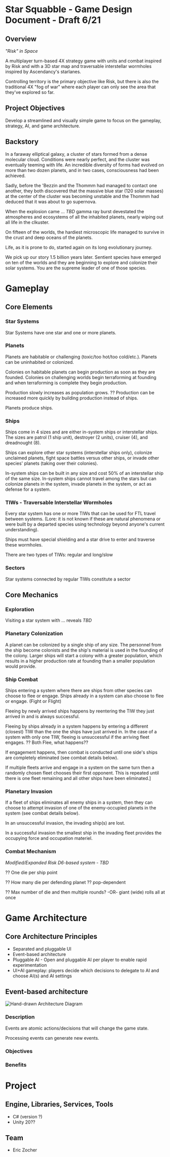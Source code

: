 # Star Squabble - Game Design Document - Draft 6/21

## Overview

*"Risk" in Space*

A multiplayer turn-based 4X strategy game with units and combat inspired by Risk and with a 3D star map and traversable interstellar wormholes inspired by Ascendancy's starlanes.

Controlling territory is the primary objective like Risk, but there is also the traditional 4X "fog of war" where each player can only see the area that they've explored so far.

## Project Objectives

Develop a streamlined and visually simple game to focus on the gameplay, strategy, AI, and game architecture.

## Backstory

In a faraway elliptical galaxy, a cluster of stars formed from a dense molecular cloud. Conditions were nearly perfect, and the cluster was eventually teeming with life. An incredible diversity of forms had evolved on more than two dozen planets, and in two cases, consciousness had been achieved.

Sadly, before the 'Bezzin and the Thommm had managed to contact one another, they both discovered that the massive blue star (120 solar masses) at the center of the cluster was becoming unstable and the Thommm had deduced that it was about to go supernova.

When the explosion came … *TBD* gamma ray burst devestated the atmospheres and ecosystems of all the inhabited planets, nearly wiping out all life in the clkuster.

On fifteen of the worlds, the hardiest microscopic life managed to survive in the crust and deep oceans of the planets.

Life, as it is prone to do, started again on its long evolutionary journey.

We pick up our story 1.5 billion years later. Sentient species have emerged on ten of the worlds and they are beginning to explore and colonize their solar systems. You are the supreme leader of one of those species.

# Gameplay

## Core Elements

### Star Systems

Star Systems have one star and one or more planets.

### Planets

Planets are habitable or challenging (toxic/too hot/too cold/etc.). Planets can be uninhabited or colonized.

Colonies on habitable planets can begin production as soon as they are founded. Colonies on challenging worlds begin terraforming at founding and when terraforming is complete they begin production.

Production slowly increases as population grows. ?? Production can be increased more quickly by building production instead of ships.

Planets produce ships.

### Ships

Ships come in 4 sizes and are either in-system ships or interstellar ships. The sizes are patrol (1 ship unit), destroyer (2 units), cruiser (4), and dreadnought (8).

Ships can explore other star systems (interstellar ships only), colonize unclaimed planets, fight space battles versus other ships, or invade other species' planets (taking over their colonies).

In-system ships can be built in any size and cost 50% of an interstellar ship of the same size. In-system ships cannot travel among the stars but can colonize planets in the system, invade planets in the system, or act as defense for a system.

### TIWs - Traversable Interstellar Wormholes

Every star system has one or more TIWs that can be used for FTL travel between systems. (Lore: it is not known if these are natural phenomena or were built by a departed species using technology beyond anyone's current understanding).

Ships must have special shielding and a star drive to enter and traverse these wormholes.

There are two types of TIWs: regular and long/slow

### Sectors

Star systems connected by regular TIWs constitute a sector

## Core Mechanics

### Exploration

Visiting a star system with ... reveals *TBD*

### Planetary Colonization

A planet can be colonized by a single ship of any size. The personnel from the ship become colonists and the ship's material is used in the founding of the colony. Larger ships will start a colony with a greater population, which results in a higher production rate at founding than a smaller population would provide.

### Ship Combat

Ships entering a system where there are ships from other species can choose to flee or engage. Ships already in a system can also choose to flee or engage. (Fight or Flight)

Fleeing by newly arrived ships happens by reentering the TIW they just arrived in and is always successful.

Fleeing by ships already in a system happens by entering a different (closest) TIW than the one the ships have just arrived in. In the case of a system with only one TIW, fleeing is unsuccessful if the arriving fleet engages. ?? Both Flee, what happens??

If engagement happens, then combat is conducted until one side's ships are completely eliminated (see combat details below).

If multiple fleets arrive and engage in a system on the same turn then a randomly chosen fleet chooses their first opponent. This is repeated until there is one fleet remaining and all other ships have been eliminated.]

### Planetary Invasion

If a fleet of ships eliminates all enemy ships in a system, then they can choose to attempt invasion of one of the enemy-occupied planets in the system (see combat details below).

In an unsuccessful invasion, the invading ship(s) are lost.

In a successful invasion the smallest ship in the invading fleet provides the occupying force and occupation materiel.

### Combat Mechanism

*Modified/Expanded Risk D6-based system - TBD*

?? One die per ship point

?? How many die per defending planet ?? pop-dependent

?? Max number of die and then multiple rounds? -OR- giant (wide) rolls all at once

# Game Architecture

## Core Architecture Principles

* Separated and pluggable UI
* Event-based architecture
* Pluggable AI - Open and pluggable AI per player to enable rapid experimentation
* UI+AI gameplay: players decide which decisions to delegate to AI and choose AI(s) and AI settings

## Event-based architecture

![Hand-drawn Architecture Diagram](Architecture-Diagram.png)

### Description

Events are atomic actions/decisions that will change the game state.

Processing events can generate new events.

### Objectives

### Benefits

# Project

## Engine, Libraries, Services, Tools

* C# (version ?)
* Unity 20??


## Team

* Eric Zocher